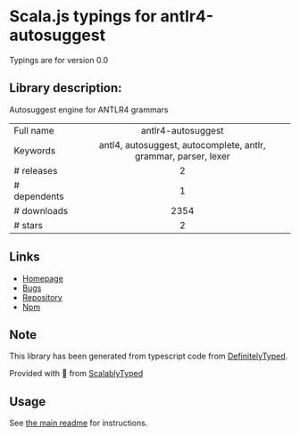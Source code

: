 
# Scala.js typings for antlr4-autosuggest

Typings are for version 0.0

## Library description:
Autosuggest engine for ANTLR4 grammars

|                    |                 |
| ------------------ | :-------------: |
| Full name          | antlr4-autosuggest |
| Keywords           | antl4, autosuggest, autocomplete, antlr, grammar, parser, lexer |
| # releases         | 2 |
| # dependents       | 1 |
| # downloads        | 2354 |
| # stars            | 2 |

## Links
- [Homepage](https://github.com/oranoran/antlr4-autosuggest-js#readme)
- [Bugs](https://github.com/oranoran/antlr4-autosuggest-js/issues)
- [Repository](https://github.com/oranoran/antlr4-autosuggest-js)
- [Npm](https://www.npmjs.com/package/antlr4-autosuggest)
    


## Note
This library has been generated from typescript code from [DefinitelyTyped](https://definitelytyped.org).

Provided with :purple_heart: from [ScalablyTyped](https://github.com/oyvindberg/ScalablyTyped)

## Usage
See [the main readme](../../readme.md) for instructions.


